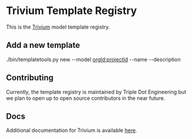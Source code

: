 # Trivium Template Registry

This is the [Trivium](https://triple.engineering/products/trivium) model 
template registry.

## Add a new template

./bin/templatetools.py new --model <orgId:projectId> --name <name> --description <description>

## Contributing

Currently, the template registry is maintained by Triple Dot Engineering but 
we plan to open up to open source contributors in the near future.

## Docs

Additional documentation for Trivium is available [here](https://triple.engineering/docs/trivium).